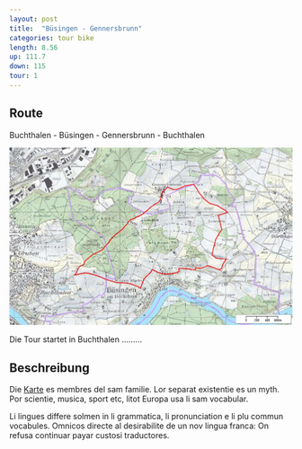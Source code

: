 ```yaml
---
layout: post
title:  "Büsingen - Gennersbrunn"
categories: tour bike 
length: 8.56
up: 111.7
down: 115
tour: 1
---
```


## Route
Buchthalen - Büsingen - Gennersbrunn - Buchthalen 

![buesingen-gennersbrunn](/images/buesingen-gennersbrunn.jpg)

Die Tour startet in Buchthalen .........

## Beschreibung
Die [Karte](/downloads/buesingen_gennersbrunn.pdf) es membres del sam familie. Lor separat existentie es un myth. Por scientie, musica, sport etc, litot Europa usa li sam vocabular.

Li lingues differe solmen in li grammatica, li pronunciation e li plu commun vocabules. Omnicos directe al desirabilite de un nov lingua franca: On refusa continuar payar custosi traductores.
